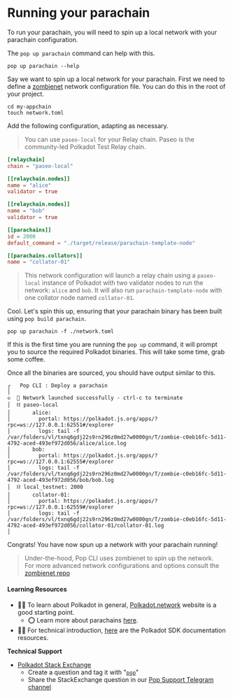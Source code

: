 # Running your parachain

To run your parachain, you will need to spin up a local network with your parachain configuration.

The `pop up parachain` command can help with this.

```shell
pop up parachain --help
```

Say we want to spin up a local network for your parachain. First we need to define a [zombienet](https://github.com/paritytech/zombienet) network configuration file. You can do this in the root of your project.

```
cd my-appchain
touch network.toml
```

Add the following configuration, adapting as necessary.

> You can use `paseo-local` for your Relay chain. Paseo is the community-led Polkadot Test Relay chain.

```toml
[relaychain]
chain = "paseo-local"

[[relaychain.nodes]]
name = "alice"
validator = true

[[relaychain.nodes]]
name = "bob"
validator = true

[[parachains]]
id = 2000
default_command = "./target/release/parachain-template-node"

[[parachains.collators]]
name = "collator-01"
```

> This network configuration will launch a relay chain using a `paseo-local` instance of Polkadot with two validator nodes to run the network: `alice` and `bob`. It will also run `parachain-template-node` with one collator node named `collator-01`.

Cool. Let's spin this up, ensuring that your parachain binary has been built using `pop build parachain`.

```shell
pop up parachain -f ./network.toml
```

If this is the first time you are running the `pop up` command, it will prompt you to source the required Polkadot binaries. This will take some time, grab some coffee.

Once all the binaries are sourced, you should have output similar to this.

```
┌   Pop CLI : Deploy a parachain
│
◇  🚀 Network launched successfully - ctrl-c to terminate
│  ⛓️ paseo-local
│       alice:
│         portal: https://polkadot.js.org/apps/?rpc=ws://127.0.0.1:62551#/explorer
│         logs: tail -f /var/folders/vl/txnq6gdj22s9rn296z0md27w0000gn/T/zombie-c0eb16fc-5d11-4792-aced-493ef972d056/alice/alice.log
│       bob:
│         portal: https://polkadot.js.org/apps/?rpc=ws://127.0.0.1:62555#/explorer
│         logs: tail -f /var/folders/vl/txnq6gdj22s9rn296z0md27w0000gn/T/zombie-c0eb16fc-5d11-4792-aced-493ef972d056/bob/bob.log
│  ⛓️ local_testnet: 2000
│       collator-01:
│         portal: https://polkadot.js.org/apps/?rpc=ws://127.0.0.1:62559#/explorer
│         logs: tail -f /var/folders/vl/txnq6gdj22s9rn296z0md27w0000gn/T/zombie-c0eb16fc-5d11-4792-aced-493ef972d056/collator-01/collator-01.log
│
```

Congrats! You have now spun up a network with your parachain running!

> Under-the-hood, Pop CLI uses zombienet to spin up the network.\
> For more advanced network configurations and options consult the [zombienet repo](https://github.com/paritytech/zombienet)

#### Learning Resources

* 🧑‍🏫 To learn about Polkadot in general, [Polkadot.network](https://polkadot.network/) website is a good starting point.
  * ⭕ Learn more about parachains [here](https://wiki.polkadot.network/docs/learn-parachains).
* 🧑‍🔧 For technical introduction, [here](https://github.com/paritytech/polkadot-sdk#-documentation) are the Polkadot SDK documentation resources.

**Technical Support**

* [Polkadot Stack Exchange](https://polkadot.stackexchange.com/)
  * Create a question and tag it with "[`pop`](https://substrate.stackexchange.com/tags/pop/info)"
  * Share the StackExchange question in our [Pop Support Telegram channel](https://t.me/pop\_support)
